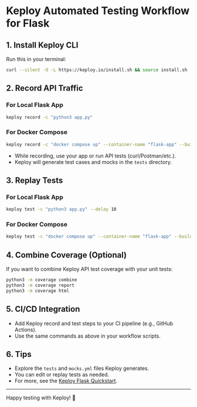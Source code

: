 # Keploy Automated Testing Workflow for Flask

## 1. Install Keploy CLI

Run this in your terminal:

```sh
curl --silent -O -L https://keploy.io/install.sh && source install.sh
```

## 2. Record API Traffic

### For Local Flask App

```sh
keploy record -c "python3 app.py"
```

### For Docker Compose

```sh
keploy record -c "docker compose up" --container-name "flask-app" --buildDelay 50
```

- While recording, use your app or run API tests (curl/Postman/etc.).
- Keploy will generate test cases and mocks in the `tests` directory.

## 3. Replay Tests

### For Local Flask App

```sh
keploy test -c "python3 app.py" --delay 10
```

### For Docker Compose

```sh
keploy test -c "docker compose up" --container-name "flask-app" --buildDelay 50 --delay 10
```

## 4. Combine Coverage (Optional)

If you want to combine Keploy API test coverage with your unit tests:

```sh
python3 -m coverage combine
python3 -m coverage report
python3 -m coverage html
```

## 5. CI/CD Integration

- Add Keploy record and test steps to your CI pipeline (e.g., GitHub Actions).
- Use the same commands as above in your workflow scripts.

## 6. Tips

- Explore the `tests` and `mocks.yml` files Keploy generates.
- You can edit or replay tests as needed.
- For more, see the [Keploy Flask Quickstart](https://keploy.io/docs/quickstart/samples-flask/).

---

Happy testing with Keploy! 🚀
